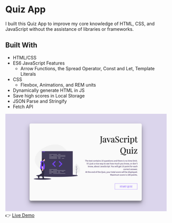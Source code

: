 # Quiz App
I built this Quiz App to improve my core knowledge of HTML, CSS, and JavaScript without the assistance of libraries or frameworks.

## Built With
- HTML/CSS
- ES6 JavaScript Features
  - Arrow Functions, the Spread Operator, Const and Let, Template Literals
- CSS
  -  Flexbox, Animations, and REM units
- Dynamically generate HTML in JS
- Save high scores in Local Storage
- JSON Parse and Stringify
- Fetch API

![](https://raw.githubusercontent.com/YuliyaNY/Quiz_App/master/img/Markdow%20img.png)
:point_right: [Live Demo](https://yuliyany.github.io/Quiz_App/index.html)
